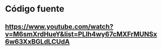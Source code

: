 # Código fuente
## https://www.youtube.com/watch?v=M6smXrdHueY&list=PLlh4wy67cMXFrMUNSx6w63XxBGLdLCUdA
